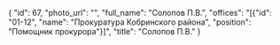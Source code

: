 {
    "id": 67,
    "photo_url": "",
    "full_name": "Солопов П.В.",
    "offices": "[{\"id\": \"01-12\", \"name\": \"Прокуратура Кобринского района\", \"position\": \"Помощник прокурора\"}]",
    "title": "Солопов П.В."
}
